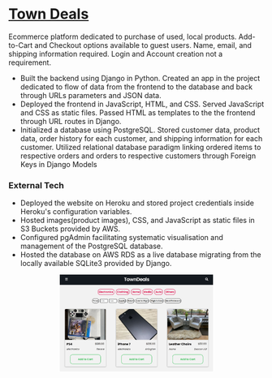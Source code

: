 # [Town Deals](https://town-deals.herokuapp.com/)
Ecommerce platform dedicated to purchase of used, local products. Add-to-Cart and Checkout options
available to guest users. Name, email, and shipping information required. Login and Account creation not a requirement.

* Built the backend using Django in Python. Created an app in the project dedicated to flow of data from the frontend to the database and
back through URLs parameters and JSON data.
* Deployed the frontend in JavaScript, HTML, and CSS. Served JavaScript and CSS as static files. Passed HTML as templates to the the frontend 
through URL routes in Django.
* Initialized a database using PostgreSQL. Stored customer data, product data, order history for each customer, and shipping information for each customer.
Utilized relational database paradigm linking ordered items to respective orders and orders to respective customers through Foreign Keys in Django Models

### External Tech

* Deployed the website on Heroku and stored project credentials inside Heroku's configuration variables.
* Hosted images(product images), CSS, and JavaScript as static files in S3 Buckets provided by AWS.
* Configured pgAdmin facilitating systematic visualisation and management of the PostgreSQL database.
* Hosted the database on AWS RDS as a live database migrating from the locally available SQLite3 provided by Django.   

<p align="center">
  <img src="https://github.com/abhigya-ps/town-deals/blob/main/images/towndeals_images.JPG" alt="demo_store" width="60%" align="center">
</p>
